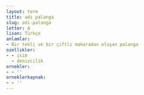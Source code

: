 ```yaml
---
layout: term
title: adi palanga
slug: adi-palanga
letter: A
lisan: Türkçe
anlamlar:
- Bir tekli ve bir çiftli makaradan oluşan palanga
ozellikler:
- - isim
  - denizcilik
ornekler:
- - ''
orneklerkaynak:
- - ''
---
```

